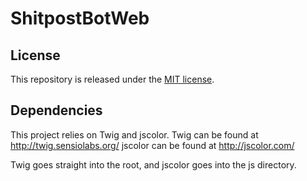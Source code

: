 # ShitpostBotWeb

## License
This repository is released under the [MIT license](LICENSE).

## Dependencies
This project relies on Twig and jscolor.
Twig can be found at http://twig.sensiolabs.org/
jscolor can be found at http://jscolor.com/

Twig goes straight into the root, and jscolor goes into the js directory.